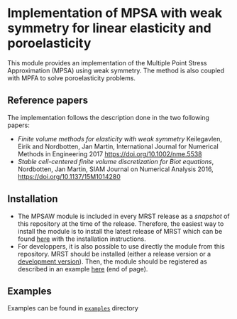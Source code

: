 

# Implementation of MPSA with weak symmetry for linear elasticity and poroelasticity

This module provides an implementation of the Multiple Point Stress Approximation (MPSA) using weak symmetry. The method is also
coupled with MPFA to solve poroelasticity problems.


## Reference papers

The implementation follows the description done in the two following papers:

-   *Finite volume methods for elasticity with weak symmetry* Keilegavlen, Eirik and Nordbotten, Jan Martin, International Journal for Numerical Methods in Engineering 2017 <https://doi.org/10.1002/nme.5538>
-   *Stable cell-centered finite volume discretization for Biot equations*, Nordbotten, Jan Martin, SIAM Journal on Numerical Analysis 2016, <https://doi.org/10.1137/15M1014280>


## Installation

-   The MPSAW module is included in every MRST release as a *snapshot* of this repository at the time of the
    release. Therefore, the easiest way to install the module is to install the latest release of MRST which can be
    found [here](https://www.sintef.no/projectweb/mrst/download/) with the installation instructions.
-   For developpers, it is also possible to use directly the module from this repository. MRST should be installed
    (either a release version or a [development version](https://bitbucket.org/mrst/mrst-core/wiki/Home)). Then, the module should be registered as described in an
    example [here](https://bitbucket.org/mrst/mrst-core/wiki/Home) (end of page).


## Examples

Examples can be found in [`examples`](examples/) directory

